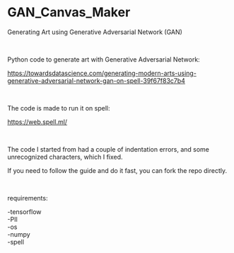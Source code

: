# GAN_Canvas_Maker
Generating Art using Generative Adversarial Network (GAN)

</BR>

Python code to generate art with Generative Adversarial Network:

https://towardsdatascience.com/generating-modern-arts-using-generative-adversarial-network-gan-on-spell-39f67f83c7b4


</BR>

The code is made to run it on spell:

https://web.spell.ml/


</BR>

The code I started from had a couple of indentation errors, and some unrecognized characters, which I fixed.

If you need to follow the guide and do it fast, you can fork the repo directly.


</BR>

requirements:

-tensorflow</BR>
-PIl</BR>
-os</BR>
-numpy</BR>
-spell</BR>
